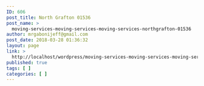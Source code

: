 ```yaml
---
ID: 606
post_title: North Grafton 01536
post_name: >
  moving-services-moving-services-moving-services-northgrafton-01536
author: mrgabonijeff@gmail.com
post_date: 2018-03-28 01:36:32
layout: page
link: >
  http://localhost/wordpress/moving-services-moving-services-moving-services-northgrafton-01536/
published: true
tags: [ ]
categories: [ ]
---
```

